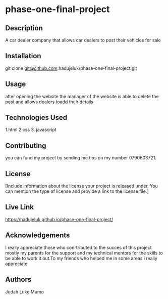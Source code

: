 # phase-one-final-project


## Description
A car dealer company that allows car dealers to post their vehicles for sale 



## Installation
git clone  git@github.com:hadujeluk/phase-one-final-project.git


## Usage
after opening the website the manager of the website is able to delete the post and  allows dealers toadd their details

## Technologies Used
1.html
2.css
3. javascript

## Contributing
you can fund my project by sending me tips on my number 0790603721.

## License
[Include information about the license your project is released under. You can mention the type of license and provide a link to the license file.]

## Live Link
https://hadujeluk.github.io/phase-one-final-project/


## Acknowledgements
I really appreciate those who conrtributed to the succes of this project mostly  my parents for the support and my technical mentors for the skills to be able to work it out.To my friends who helped me in some areas i really appreciate

## Authors
Judah Luke Mumo

